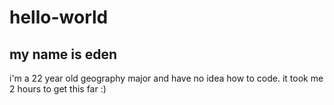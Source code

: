 # hello-world

## my name is eden

i'm a 22 year old geography major and have no idea how to code. it took me 2 hours to get this far :)
